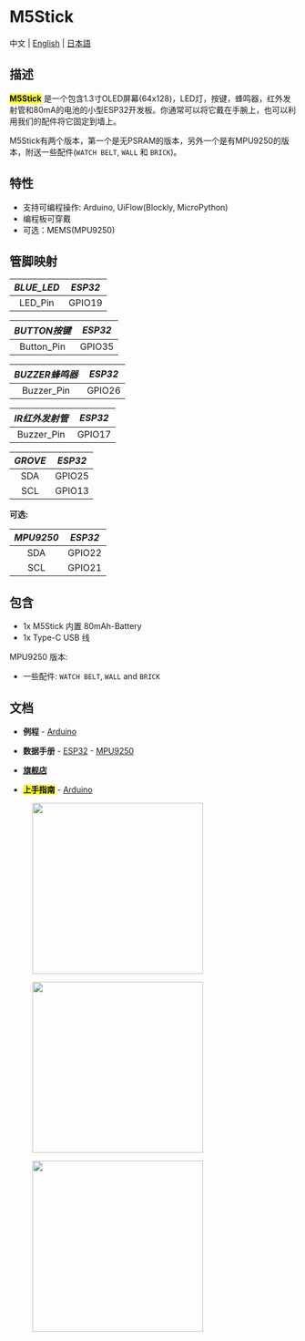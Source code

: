 # M5Stick

中文 | [English](/en/product_documents/m5stack-core/minicore_stick) | [日本語](ja/product_documents/m5stack-core/minicore_stick)

## 描述

<mark>**M5Stick**</mark> 是一个包含1.3寸OLED屏幕(64x128)，LED灯，按键，蜂鸣器，红外发射管和80mA的电池的小型ESP32开发板。你通常可以将它戴在手腕上，也可以利用我们的配件将它固定到墙上。

M5Stick有两个版本，第一个是无PSRAM的版本，另外一个是有MPU9250的版本，附送一些配件(`WATCH BELT`, `WALL` 和 `BRICK`)。

## 特性

-  支持可编程操作: Arduino, UiFlow(Blockly, MicroPython)
-  编程板可穿戴
-  可选：MEMS(MPU9250)

## 管脚映射

| *BLUE_LED*        | *ESP32*      |
| :----------:  |:------------: |
| LED_Pin         | GPIO19         |

| *BUTTON按键*        | *ESP32*      |
| :----------:  |:------------: |
| Button_Pin         | GPIO35         |

| *BUZZER蜂鸣器*        | *ESP32*      |
| :----------:  |:------------: |
| Buzzer_Pin         | GPIO26         |

| *IR红外发射管*        | *ESP32*      |
| :----------:  |:------------: |
| Buzzer_Pin         | GPIO17         |

| *GROVE*        | *ESP32*      |
| :----------:  |:------------: |
| SDA         | GPIO25         |
| SCL          | GPIO13            |


**可选:**

| *MPU9250*        | *ESP32*      |
| :----------:  |:------------: |
| SDA         | GPIO22         |
| SCL         | GPIO21         |



## 包含

-  1x M5Stick 内置 80mAh-Battery
-  1x Type-C USB 线

MPU9250 版本:
-  一些配件: `WATCH BELT`, `WALL` and `BRICK`

## 文档

-  **例程** - [Arduino](https://github.com/m5stack/M5Stack/tree/master/examples/Stick/FactoryTest)

-  **数据手册** - [ESP32](https://www.espressif.com/sites/default/files/documentation/esp32_datasheet_cn.pdf) - [MPU9250](https://www.invensense.com/wp-content/uploads/2015/02/PS-MPU-9250A-01-v1.1.pdf)

- **[旗舰店](https://www.aliexpress.com/store/product/M5Stack-Official-New-M5Stick-Mini-Development-Kit-ESP32-1-3-OLED-80mAh-Battery-Inside-Buzzer-IR/3226069_32947692973.html?spm=a2g1y.12024536.productList_5885011.subject_1)**

- **<mark>上手指南</mark>** - [Arduino](zh_CN/quick_start/m5core/m5stick_get_started_arduino)

<figure>
    <img src="assets/img/product_pics/core/minicore/m5stick/m5stick_01.jpg" height="300" width="300">
</figure>

<figure>
    <img src="assets/img/product_pics/core/minicore/m5stick/m5stick_02.jpg" height="300" width="300">
</figure>

<figure>
    <img src="assets/img/product_pics/core/minicore/m5stick/m5stick_03.jpg" height="300" width="300">
</figure>